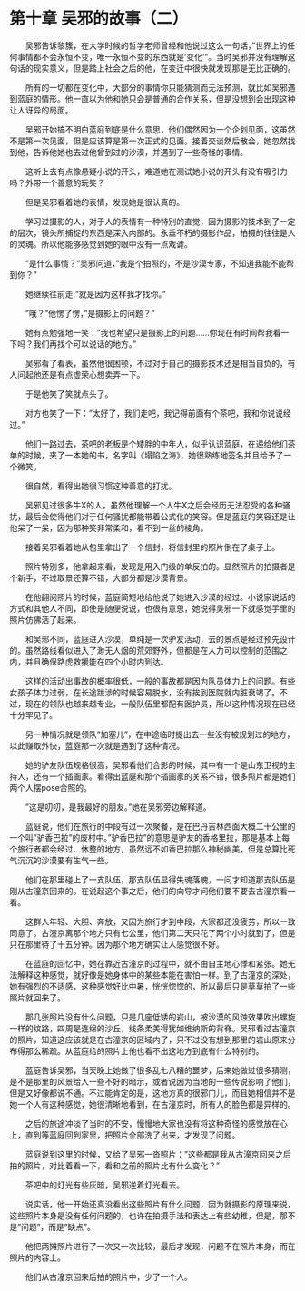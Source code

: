 # 第十章 吴邪的故事（二）


　　吴邪告诉黎簇，在大学时候的哲学老师曾经和他说过这么一句话，”世界上的任何事情都不会永恒不变，唯一永恒不变的东西就是’变化'”。当时吴邪并没有理解这句话的现实意义，但是踏上社会之后的他，在变迁中很快就发现那是无比正确的。

　　所有的一切都在变化中，大部分的事情你只能猜测而无法预测，就比如吴邪遇到蓝庭的情形。他一直以为他和她只会是普通的合作关系，但是没想到会出现这种让人讶异的局面。

　　吴邪开始搞不明白蓝庭到底是什么意思，他们偶然因为一个企划见面，这虽然不是第一次见面，但是应该算是第一次正式的见面。接着交谈然后散会，她忽然找到他，告诉他她也去过他曾到过的沙漠，并遇到了一些奇怪的事情。

　　这听上去有点像悬疑小说的开头，难道她在测试她小说的开头有没有吸引力吗？外带一个善意的玩笑？

　　但是吴邪看着她的表情，发现她是很认真的。

　　学习过摄影的人，对于人的表情有一种特别的直觉，因为摄影的技术到了一定的层次，镜头所捕捉的东西是深入内部的。永垂不朽的摄影作品，拍摄的往往是人的灵魂。所以他能够感觉到她的眼中没有一点戏谑。

　　”是什么事情？”吴邪问道，”我是个拍照的，不是沙漠专家，不知道我能不能帮到你？”

　　她继续往前走:”就是因为这样我才找你。”

　　”哦？”他愣了愣，”是摄影上的问题？”

　　她有点勉强地一笑：”我也希望只是摄影上的问题……你现在有时间帮我看一下吗？我们再找个可以说话的地方。”

　　吴邪看了看表，虽然他很困顿，不过对于自己的摄影技术还是相当自负的，有人问起他还是有点虚荣心想卖弄一下。

　　于是他笑了笑就点头了。

　　对方也笑了一下：”太好了，我们走吧，我记得前面有个茶吧，我和你说说经过。”

　　他们一路过去，茶吧的老板是个矮胖的中年人，似乎认识蓝庭，在递给他们茶单的时候，夹了一本她的书，名字叫《塌陷之海》，她很熟练地签名并且给予了一个微笑。

　　很自然，看得出她很习惯这种善意的打扰。

　　吴邪见过很多牛X的人，虽然他理解一个人牛X之后会经历无法忍受的各种骚扰，最后会使得他们对于任何骚扰都能带着公式化的笑容。但是蓝庭的笑容还是让他呆了一呆，因为那种笑非常柔和，看不到一丝的棱角。

　　接着吴邪看着她从包里拿出了一个信封，将信封里的照片倒在了桌子上。

　　照片特别多，他拿起来看，发现是用入门级的单反拍的。显然照片的拍摄者是个新手，不过取景还算不错，大部分都是沙漠背景。

　　在他翻阅照片的时候，蓝庭简短地给他说了她进入沙漠的经过。小说家说话的方式和其他人不同，即使是随便说说，也很有意思，她说得吴邪一下就感觉手里的照片仿佛活了起来。

　　和吴邪不同，蓝庭进入沙漠，单纯是一次驴友活动，去的景点是经过预先设计的。虽然路线看似进入了渺无人烟的荒郊野外，但都是在人力可以控制的范围之内，并且确保路虎救援能在四个小时内到达。

　　这样的活动出事故的概率很低，一般的事故都是因为队员体力上的问题。有些女孩子体力过弱，在长途跋涉的时候容易脱水，没有挨到医院就内脏衰竭了。不过，现在的领队也越来越专业，一般队伍里都配有医护员，所以这种情况现在已经十分罕见了。

　　另一种情况就是领队”加塞儿”，在中途临时提出去一些没有被规划过的地方，以此赚取外快，蓝庭那一次就是遇到了这种情况。

　　她的驴友队伍规格很高，吴邪看他们合影的时候，其中有一个是山东卫视的主持人，还有一个插画家。看得出蓝庭和那个插画家的关系不错，很多照片都是她们两个人摆pose合照的。

　　”这是叨叨，是我最好的朋友。”她在吴邪旁边解释道。

　　蓝庭说，他们在旅行的中段有过一次聚餐，是在巴丹吉林西面大概二十公里的一个叫”驴香巴拉”的废村中。”驴香巴拉”的意思是驴友的香格里拉，那是基本上每个旅行者都会经过、休整的地方，虽然远不如香巴拉那么神秘幽美，但是总算比死气沉沉的沙漠要有生气一些。

　　他们在那里碰上了一支队伍，那支队伍显得失魂落魄，一问才知道那支队伍是刚从古潼京回来的。在说起这个事之后，他们的向导才问他们要不要去古潼京看一看。

　　这群人年轻、大胆、奔放，又因为旅行才到中段，大家都还没疲劳，所以一致同意了。古潼京离那个地方只有七公里，他们第二天只花了两个小时就到了，但是只在那里待了十五分钟。因为那个地方确实让人感觉很不好。

　　在蓝庭的回忆中，她在靠近古潼京的过程中，就不由自主地心悸和紧张。她无法解释这种感觉，就好像是她身体中的某些本能在害怕一样。到了古潼京的深处，她有强烈的不适感，这种感觉好比中暑，恍恍惚惚的，所以最后只是草草拍了一些照片就回来了。

　　那几张照片没有什么问题，只是几座低矮的岩山，被沙漠的风蚀效果吹出螺旋一样的纹路，四周是连绵的沙丘，线条柔美得犹如维纳斯的背脊。吴邪看过古潼京的照片，知道这应该就是在古潼京的区域内了，只不过没有想到那里的岩山原来分布得那么稀疏。从蓝庭给的照片上他也看不出这地方到底有什么特别的。

　　蓝庭告诉吴邪，当天晚上她做了很多乱七八糟的噩梦，后来她做过很多猜测，是不是那里的风景给人一些不好的暗示，或者说因为当地的一些传说影响了他们，但是又好像都说不通。不过能肯定的是，这地方真的很邪门儿，而且她相信并不是她一个人有这种感觉，她很清晰地看到，在古潼京时，所有人的脸色都是异样的。

　　之后的旅途冲淡了当时的不安，慢慢地大家也没有将这种奇怪的感觉放在心上，直到等蓝庭回到家里，把照片全部洗了出来，才发现了问题。

　　蓝庭说到这里的时候，又给了吴邪一沓照片：”这些都是我从古潼京回来之后拍的照片，对比着看一下，看和之前的照片比有什么变化？”

　　茶吧中的灯光有些灰暗，吴邪逆着灯光看去。

　　说实话，他一开始还真没看出这些照片有什么问题，因为就摄影的原理来说，这些照片本身是没有任何问题的，也许在拍摄手法和表达上有些幼稚，但是，那不是”问题”，而是”缺点”。

　　他把两摊照片进行了一次又一次比较，最后才发现，问题不在照片本身，而在照片的内容上。

　　他们从古潼京回来后拍的照片中，少了一个人。

